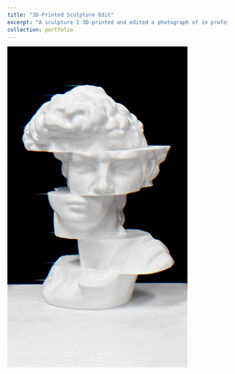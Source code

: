 ```yaml
---
title: "3D-Printed Sculpture Edit"
excerpt: "A sculpture I 3D-printed and edited a photograph of in professional software<br/><img width="200"  src="/images/statue.gif">"
collection: portfolio
---
```


<img src='/images/statue.gif'>
